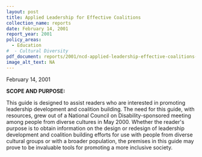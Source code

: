 ```yaml
---
layout: post
title: Applied Leadership for Effective Coalitions
collection_name: reports
date: February 14, 2001
report_year: 2001
policy_areas:
  - Education
#  - Cultural Diversity
pdf_document: reports/2001/ncd-applied-leadership-effective-coalitions-2001.pdf
image_alt_text: NA
---
```


February 14, 2001

**S﻿COPE AND PURPOSE:**

This guide is designed to assist readers who are interested in promoting leadership development and coalition building. The need for this guide, with resources, grew out of a National Council on Disability-sponsored meeting among people from diverse cultures in May 2000. Whether the reader's purpose is to obtain information on the design or redesign of leadership development and coalition building efforts for use with people from diverse cultural groups or with a broader population, the premises in this guide may prove to be invaluable tools for promoting a more inclusive society.
